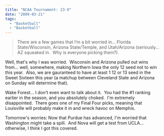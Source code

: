 ```yaml
---
title: "NCAA Tournament: 23-9"
date: "2009-03-21"
tags:
  - "Basketball"
  - "Basketball"
---
```


> There are a few games that I’m a bit worried in… Florida State/Wisconsin, Arizona State/Temple, and Utah/Arizona (seriously… AZ squeaked in.  Why is everyone picking them?).

Well, that's why I was worried.  Wisconsin and Arizona pulled out wins from... well, somewhere, making Northern Iowa the only 12 seed not to win this year.  Also, we are gauranteed to have at least 1 12 or 13 seed in the Sweet Sixteen this year (a matchup between Cleveland State and Arizona on Sunday will determine that).

Wake Forest... I don't even want to talk about it.  You had the #1 ranking earlier in the season, and you absolutely choked.  I'm extremely disappointed.  There goes one of my Final Four picks, meaning that Louisville will probably make it in and wreck havoc on Memphis.

Tomorrow's worries: Now that Purdue has advanced, I'm worried that Washington might take a spill.  And Nova will get a test from UCLA... otherwise, I think I got this covered.
